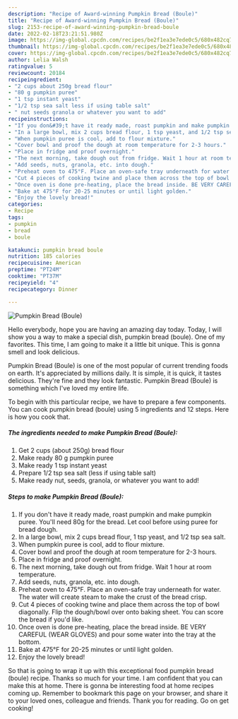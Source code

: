 ```yaml
---
description: "Recipe of Award-winning Pumpkin Bread (Boule)"
title: "Recipe of Award-winning Pumpkin Bread (Boule)"
slug: 2153-recipe-of-award-winning-pumpkin-bread-boule
date: 2022-02-18T23:21:51.980Z
image: https://img-global.cpcdn.com/recipes/be2f1ea3e7ede0c5/680x482cq70/pumpkin-bread-boule-recipe-main-photo.jpg
thumbnail: https://img-global.cpcdn.com/recipes/be2f1ea3e7ede0c5/680x482cq70/pumpkin-bread-boule-recipe-main-photo.jpg
cover: https://img-global.cpcdn.com/recipes/be2f1ea3e7ede0c5/680x482cq70/pumpkin-bread-boule-recipe-main-photo.jpg
author: Lelia Walsh
ratingvalue: 5
reviewcount: 20184
recipeingredient:
- "2 cups about 250g bread flour"
- "80 g pumpkin puree"
- "1 tsp instant yeast"
- "1/2 tsp sea salt less if using table salt"
- " nut seeds granola or whatever you want to add"
recipeinstructions:
- "If you don&#39;t have it ready made, roast pumpkin and make pumpkin puree. You&#39;ll need 80g for the bread. Let cool before using puree for bread dough."
- "In a large bowl, mix 2 cups bread flour, 1 tsp yeast, and 1/2 tsp sea salt."
- "When pumpkin puree is cool, add to flour mixture."
- "Cover bowl and proof the dough at room temperature for 2-3 hours."
- "Place in fridge and proof overnight."
- "The next morning, take dough out from fridge. Wait 1 hour at room temperature."
- "Add seeds, nuts, granola, etc. into dough."
- "Preheat oven to 475°F. Place an oven-safe tray underneath for water. The water will create steam to make the crust of the bread crisp."
- "Cut 4 pieces of cooking twine and place them across the top of bowl diagonally. Flip the dough/bowl over onto baking sheet. You can score the bread if you&#39;d like."
- "Once oven is done pre-heating, place the bread inside. BE VERY CAREFUL (WEAR GLOVES) and pour some water into the tray at the bottom."
- "Bake at 475°F for 20-25 minutes or until light golden."
- "Enjoy the lovely bread!"
categories:
- Recipe
tags:
- pumpkin
- bread
- boule

katakunci: pumpkin bread boule 
nutrition: 185 calories
recipecuisine: American
preptime: "PT24M"
cooktime: "PT37M"
recipeyield: "4"
recipecategory: Dinner

---
```



![Pumpkin Bread (Boule)](https://img-global.cpcdn.com/recipes/be2f1ea3e7ede0c5/680x482cq70/pumpkin-bread-boule-recipe-main-photo.jpg)

Hello everybody, hope you are having an amazing day today. Today, I will show you a way to make a special dish, pumpkin bread (boule). One of my favorites. This time, I am going to make it a little bit unique. This is gonna smell and look delicious.

Pumpkin Bread (Boule) is one of the most popular of current trending foods on earth. It's appreciated by millions daily. It is simple, it is quick, it tastes delicious. They're fine and they look fantastic. Pumpkin Bread (Boule) is something which I've loved my entire life.




To begin with this particular recipe, we have to prepare a few components. You can cook pumpkin bread (boule) using 5 ingredients and 12 steps. Here is how you cook that.

<!--inarticleads1-->

##### The ingredients needed to make Pumpkin Bread (Boule):

1. Get 2 cups (about 250g) bread flour
1. Make ready 80 g pumpkin puree
1. Make ready 1 tsp instant yeast
1. Prepare 1/2 tsp sea salt (less if using table salt)
1. Make ready  nut, seeds, granola, or whatever you want to add!




<!--inarticleads2-->

##### Steps to make Pumpkin Bread (Boule):

1. If you don&#39;t have it ready made, roast pumpkin and make pumpkin puree. You&#39;ll need 80g for the bread. Let cool before using puree for bread dough.
1. In a large bowl, mix 2 cups bread flour, 1 tsp yeast, and 1/2 tsp sea salt.
1. When pumpkin puree is cool, add to flour mixture.
1. Cover bowl and proof the dough at room temperature for 2-3 hours.
1. Place in fridge and proof overnight.
1. The next morning, take dough out from fridge. Wait 1 hour at room temperature.
1. Add seeds, nuts, granola, etc. into dough.
1. Preheat oven to 475°F. Place an oven-safe tray underneath for water. The water will create steam to make the crust of the bread crisp.
1. Cut 4 pieces of cooking twine and place them across the top of bowl diagonally. Flip the dough/bowl over onto baking sheet. You can score the bread if you&#39;d like.
1. Once oven is done pre-heating, place the bread inside. BE VERY CAREFUL (WEAR GLOVES) and pour some water into the tray at the bottom.
1. Bake at 475°F for 20-25 minutes or until light golden.
1. Enjoy the lovely bread!




So that is going to wrap it up with this exceptional food pumpkin bread (boule) recipe. Thanks so much for your time. I am confident that you can make this at home. There is gonna be interesting food at home recipes coming up. Remember to bookmark this page on your browser, and share it to your loved ones, colleague and friends. Thank you for reading. Go on get cooking!
